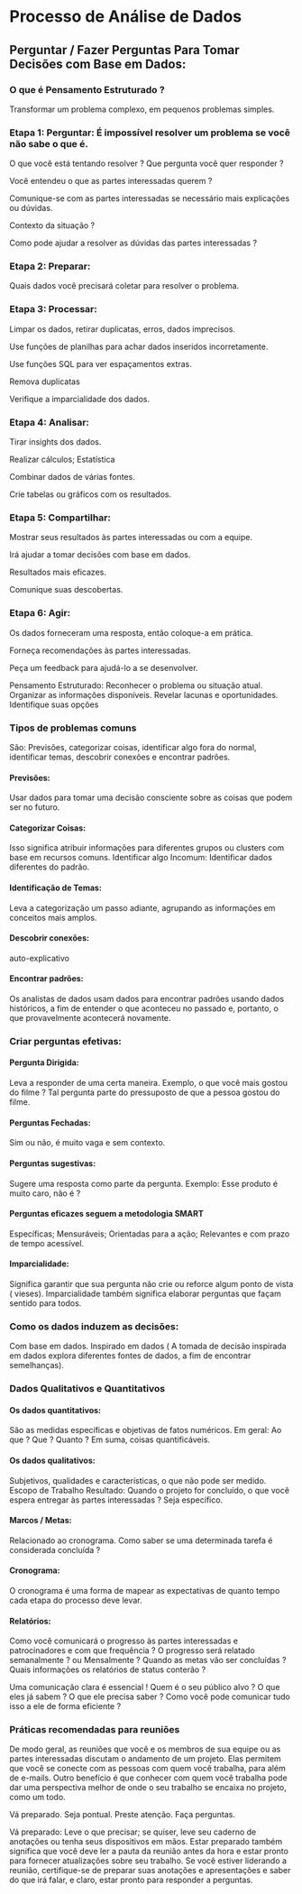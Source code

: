 # Processo de Análise de Dados

## Perguntar / Fazer Perguntas Para Tomar Decisões com Base em Dados:

### O que é Pensamento Estruturado ?
Transformar um problema complexo, em pequenos problemas simples. 

### Etapa 1: Perguntar: É impossível resolver um problema se você não sabe o que é.

O que você está tentando resolver ? Que pergunta você quer responder ? 

Você entendeu o que as partes interessadas querem ? 

Comunique-se com as partes interessadas se necessário mais explicações ou dúvidas.

Contexto da situação ? 

Como pode ajudar a resolver as dúvidas das partes interessadas ?

### Etapa 2: Preparar:
Quais dados você precisará coletar para resolver o problema.


### Etapa 3: Processar: 
Limpar os dados, retirar duplicatas, erros, dados imprecisos. 

Use funções de planilhas para achar dados inseridos incorretamente. 

Use funções SQL para ver espaçamentos extras. 

Remova duplicatas

Verifique a imparcialidade dos dados.


### Etapa 4: Analisar: 
Tirar insights dos dados. 

Realizar cálculos; Estatística 

Combinar dados de várias fontes.

Crie tabelas ou gráficos com os resultados.

### Etapa 5: Compartilhar:
Mostrar seus resultados às partes interessadas ou com a equipe. 

Irá ajudar a tomar decisões com base em dados.

Resultados mais eficazes. 

Comunique suas descobertas.

### Etapa 6: Agir:
Os dados forneceram uma resposta, então coloque-a em prática. 

Forneça recomendações às partes interessadas.

Peça um feedback para ajudá-lo a se desenvolver.


Pensamento Estruturado:
Reconhecer o problema ou situação atual.
Organizar as informações disponíveis.
Revelar lacunas e oportunidades.
Identifique suas opções


### Tipos de problemas comuns
São: Previsões, categorizar coisas, identificar algo fora do normal, identificar temas, descobrir conexões e encontrar padrões.

#### Previsões: 
Usar dados para tomar uma decisão consciente sobre as coisas que podem ser no futuro.

#### Categorizar Coisas: 
Isso significa atribuir informações para diferentes grupos ou clusters com base em recursos comuns. 
Identificar algo Incomum: Identificar dados diferentes do padrão.

#### Identificação de Temas: 
Leva a categorização um passo adiante, agrupando as informações em conceitos mais amplos.

#### Descobrir conexões: 
auto-explicativo

#### Encontrar padrões: 
Os analistas de dados usam dados para encontrar padrões usando dados históricos, a fim de entender o que aconteceu no passado e, portanto, o que provavelmente acontecerá novamente.


### Criar perguntas efetivas:

#### Pergunta Dirigida: 
Leva a responder de uma certa maneira. Exemplo, o que você mais gostou do filme ? Tal pergunta parte do pressuposto de que a pessoa gostou do filme. 

#### Perguntas Fechadas: 
Sim ou não, é muito vaga e sem contexto. 

#### Perguntas sugestivas: 
Sugere uma resposta como parte da pergunta. Exemplo: Esse produto é muito caro, não é ?

#### Perguntas eficazes seguem a metodologia SMART
Específicas; Mensuráveis; Orientadas para a ação; Relevantes e com prazo de tempo acessível.


#### Imparcialidade: 
Significa garantir que sua pergunta não crie ou reforce algum ponto de vista ( vieses). Imparcialidade também significa elaborar perguntas que façam sentido para todos.


### Como os dados induzem as decisões:

Com base em dados.
Inspirado em dados ( A tomada de decisão inspirada em dados explora diferentes fontes de dados, a fim de encontrar semelhanças).


### Dados Qualitativos e Quantitativos

#### Os dados quantitativos: 
São as medidas específicas e objetivas de fatos numéricos. Em geral:
Ao que ?
Que ?
Quanto ?
Em suma, coisas quantificáveis.

#### Os dados qualitativos: 
Subjetivos, qualidades e características, o que não pode ser medido. 
Escopo de Trabalho
Resultado: Quando o projeto for concluído, o que você espera entregar às partes interessadas ? Seja específico.

#### Marcos / Metas: 
Relacionado ao cronograma. Como saber se uma determinada tarefa é considerada concluída ?

#### Cronograma:
 O cronograma é uma forma de mapear as expectativas de quanto tempo cada etapa do processo deve levar.

#### Relatórios: 
Como você comunicará o progresso às partes interessadas e patrocinadores e com que frequência ?
O progresso será relatado semanalmente ? ou Mensalmente ?
Quando as metas vão ser concluídas ?
Quais informações os relatórios de status conterão ?


Uma comunicação clara é essencial !
Quem é o seu público alvo ?
O que eles já sabem ?
O que ele precisa saber ?
Como você pode comunicar tudo isso a ele de forma eficiente ?



### Práticas recomendadas para reuniões
De modo geral, as reuniões que você e os membros de sua equipe ou as partes interessadas discutam o andamento de um projeto. Elas permitem que você se conecte com as pessoas com quem você trabalha, para além de e-mails. Outro benefício é que conhecer com quem você trabalha pode dar uma perspectiva melhor de onde o seu trabalho se encaixa no projeto, como um todo.

Vá preparado.
Seja pontual.
Preste atenção.
Faça perguntas.

Vá preparado: Leve o que precisar; se quiser, leve seu caderno de anotações ou tenha seus dispositivos em mãos. Estar preparado também significa que você deve ler a pauta da reunião antes da hora e estar pronto para fornecer atualizações sobre seu trabalho.
Se você estiver liderando a reunião, certifique-se de preparar suas anotações e apresentações e saber do que irá falar, e claro, estar pronto para responder a perguntas. 


